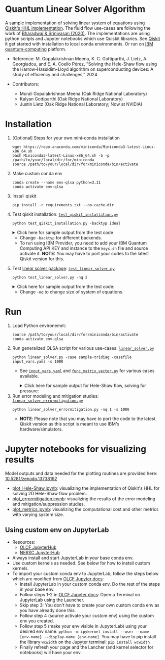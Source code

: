 # Quantum Linear Solver Algorithm

A sample implementation of solving linear system of equations using [Qiskit's HHL implementation](https://learn.qiskit.org/course/ch-applications/solving-linear-systems-of-equations-using-hhl-and-its-qiskit-implementation). The fluid flow use-cases are following the work of [Bharadwaj & Srinivasan (2020)](https://www.sto.nato.int/publications/STO%20Educational%20Notes/STO-EN-AVT-377/EN-AVT-377-01.pdf). The implementations are using python scripts and Jupyter notebooks which use Quiskit libraries. See [Qiskit](https://qiskit.org/documentation/getting_started.html) it get started with installation to local conda environments. Or run on [IBM quantum-computing](https://quantum-computing.ibm.com/) platform.

* Reference: M. Gopalakrishnan Meena, K. C. Gottiparthi, J. Lietz, A. Georgiadou, and E. A. Coello Pérez, "Solving the Hele-Shaw flow using the Harrow-Hassidim-Lloyd algorithm on superconducting devices: A study of efficiency and challenges," 2024

* Contributors:
     * Murali Gopalakrishnan Meena (Oak Ridge National Laboratory)
     * Kalyan Gottiparthi (Oak Ridge National Laboratory)
     * Justin Lietz (Oak Ridge National Laboratory; Now at NVIDIA)

# Installation

1. [Optional] Steps for your own mini-conda installation
      ```
      wget https://repo.anaconda.com/miniconda/Miniconda3-latest-Linux-x86_64.sh
      bash Miniconda3-latest-Linux-x86_64.sh -b -p /path/to/your/local/dir/for/miniconda
      source /path/to/your/local/dir/for/miniconda/bin/activate
      ```
2. Make custom conda env
      ```
      conda create --name env-qlsa python=3.11
      conda activate env-qlsa
      ```
3. Install qiskit
      ```
      pip install -r requirements.txt --no-cache-dir
      ```

4. Test qiskit installation: [`test_qiskit_installation.py`](test_qiskit_installation.py)
      ```
      python test_qiskit_installation.py -backtyp ideal
      ```  
      <details><summary>Click here for sample output from the test code</summary>

      ```
      Backend: qasm_simulator
      Job status is JobStatus.DONE

      Total count for 00 and 11 are: {'11': 476, '00': 524}
           ┌───┐     ┌─┐   
      q_0: ┤ H ├──■──┤M├───
           └───┘┌─┴─┐└╥┘┌─┐
      q_1: ─────┤ X ├─╫─┤M├
                └───┘ ║ └╥┘
      c: 2/═══════════╩══╩═
                      0  1 
      ```

      </details>

      * Change `-backtyp` for different backends.
      * To run using IBM Provider, you need to add your IBM Quantum Computing API KEY and instance to the `keys.sh` file and source activate it. **NOTE:** You may have to port your codes to the latest Qiskit version for this.
5. Test [linear solver package](https://github.com/anedumla/quantum_linear_solvers): [`test_linear_solver.py`](test_linear_solver.py)

      ```
      python test_linear_solver.py -nq 2
      ```

      <details><summary>Click here for sample output from the test code:</summary>

      ```
      Simulator: aer_simulator_statevector
      Time elapsed for classical:  0 min 0.00 sec
      Time elapsed for naive HHL:  0 min 0.53 sec
      Time elapsed for tridi-Toep: 0 min 1.68 sec
      classical state: [1.14545455 0.43636364 0.16363636 0.05454545]
      naive state:
            ┌──────────────┐┌──────┐        ┌─────────┐
      q9_0: ┤0             ├┤4     ├────────┤4        ├
            │  circuit-165 ││      │        │         │
      q9_1: ┤1             ├┤5     ├────────┤5        ├
            └──────────────┘│      │┌──────┐│         │
      q10_0: ───────────────┤0     ├┤3     ├┤0        ├
                            │  QPE ││      ││  QPE_dg │
      q10_1: ───────────────┤1     ├┤2     ├┤1        ├
                            │      ││      ││         │
      q10_2: ───────────────┤2     ├┤1 1/x ├┤2        ├
                            │      ││      ││         │
      q10_3: ───────────────┤3     ├┤0     ├┤3        ├
                            └──────┘│      │└─────────┘
      q11: ───────────────-─────────┤4     ├───────────
                                    └──────┘           
      tridiagonal state:
            ┌──────────────┐┌──────┐        ┌─────────┐
      q82_0:┤0             ├┤4     ├────────┤4        ├
            │  circuit-521 ││      │        │         │
      q82_1:┤1             ├┤5     ├────────┤5        ├
            └──────────────┘│      │┌──────┐│         │
      q83_0:────────────────┤0     ├┤3     ├┤0        ├
                            │      ││      ││         │
      q83_1:────────────────┤1 QPE ├┤2     ├┤1 QPE_dg ├
                            │      ││      ││         │
      q83_2:────────────────┤2     ├┤1     ├┤2        ├
                            │      ││  1/x ││         │
      q83_3:────────────────┤3     ├┤0     ├┤3        ├
                            │      ││      ││         │
      a1:   ────────────────┤6     ├┤      ├┤6        ├
                            └──────┘│      │└─────────┘
      q84:  ────────────────────────┤4     ├───────────
                                    └──────┘           
      classical Euclidean norm:    1.237833351044751
      naive Euclidean norm:        1.2099806231118977 (diff (%): 2.250e+00)
      tridiagonal Euclidean norm:  1.2099204004859732 (diff (%): 2.255e+00)
      classical state:
      [1.14545455 0.43636364 0.16363636 0.05454545]
      full solution vector (naive):
      # of elements in solution vector: 128
      [1.11266151 0.43866345 0.16004585 0.08942688]
      diff (%): [ 2.86288363  0.52703993  2.1942013  63.94928497]
      full solution vector (tridi):
      # of elements in solution vector: 256
      [1.11261363 0.4386119  0.16005021 0.08945291]
      diff (%): [ 2.8670642   0.5152269   2.19153945 63.9969963 ]
      ===========Data not saved===========
      ```
      </details>
      
      * Change `-nq` to change size of system of equations.

# Run

1. Load Python environemnt:
      ```
      source /path/to/your/local/dir/for/miniconda/bin/activate
      conda activate env-qlsa
      ```
2. Run generalized QLSA script for various use-cases: [`linear_solver.py`](linear_solver.py)
    ```
    python linear_solver.py -case sample-tridiag -casefile input_vars.yaml -s 1000
    ```
    * See [`input_vars.yaml`](input_vars.yaml) and [`func_matrix_vector.py`](func_matrix_vector.py) for various cases available.

      <details><summary>Click here for sample output for Hele-Shaw flow, solving for pressure:</summary>

      ```
      Case: Hele-Shaw
      Solving analytically...
      Solving numerically...
      =====Solving for pressure...=====
      Using analytical pressure profile...
      Determinant of resulting matrix: 1.0
      Condition # of resulting matrix: 1.0
      Determinant of resulting matrix: 1.0
      Size of A & B are not power of 2:
      Next 2 power of 6 = 8
      Value to be padded = 2
      Padded shape of A: (6, 6) -> (8, 8)
      Padded shape of B: (6,) -> (8,)
      Padded A with diag 1:
      [[1. 0. 0. 0. 0. 0. 0. 0.]
      [0. 1. 0. 0. 0. 0. 0. 0.]
      [0. 0. 1. 0. 0. 0. 0. 0.]
      [0. 0. 0. 1. 0. 0. 0. 0.]
      [0. 0. 0. 0. 1. 0. 0. 0.]
      [0. 0. 0. 0. 0. 1. 0. 0.]
      [0. 0. 0. 0. 0. 0. 1. 0.]
      [0. 0. 0. 0. 0. 0. 0. 1.]]
      Padded B:
      [200.   0. 200.   0. 200.   0.   0.   0.]
      Determinant of resulting matrix: 1.0
      Reformatted A_herm:
      [[1. 0. 0. 0. 0. 0. 0. 0.]
      [0. 1. 0. 0. 0. 0. 0. 0.]
      [0. 0. 1. 0. 0. 0. 0. 0.]
      [0. 0. 0. 1. 0. 0. 0. 0.]
      [0. 0. 0. 0. 1. 0. 0. 0.]
      [0. 0. 0. 0. 0. 1. 0. 0.]
      [0. 0. 0. 0. 0. 0. 1. 0.]
      [0. 0. 0. 0. 0. 0. 0. 1.]]
      B_herm:
      [217.32050808  17.32050808 217.32050808  17.32050808 217.32050808
      17.32050808  17.32050808  17.32050808]
      Determinant of resulting matrix: 1.0
      Condition # of resulting matrix: 1.0
      Using 'ideal' simulator with 'statevector' backend
      Backend: AerSimulator('aer_simulator')
      Time elapsed for classical:  0 min 0.00 sec
      **************************Quantum circuit generation, transpile & running*************************
      ==================Making a circuit and simulating it================
      Time elapsed for generating HHL circuit:  0 min 1.42 sec
      Circuit:
            ┌──────────────┐┌──────┐        ┌─────────┐
      q9_0: ┤0             ├┤5     ├────────┤5        ├
            │              ││      │        │         │
      q9_1: ┤1 circuit-165 ├┤6     ├────────┤6        ├
            │              ││      │        │         │
      q9_2: ┤2             ├┤7     ├────────┤7        ├
            └──────────────┘│      │┌──────┐│         │
      q10_0:────────────────┤0     ├┤4     ├┤0        ├
                            │  QPE ││      ││  QPE_dg │
      q10_1:────────────────┤1     ├┤3     ├┤1        ├
                            │      ││      ││         │
      q10_2:────────────────┤2     ├┤2     ├┤2        ├
                            │      ││  1/x ││         │
      q10_3:────────────────┤3     ├┤1     ├┤3        ├
                            │      ││      ││         │
      q10_4:────────────────┤4     ├┤0     ├┤4        ├
                            └──────┘│      │└─────────┘
      q11:  ────────────────────────┤5     ├───────────
                                    └──────┘           
      Time elapsed for transpiling the circuit:  0 min 0.16 sec
      Time elapsed for running the circuit:  0 min 0.04 sec
      counts:
      {'100000101': 9, '100000011': 6, '100000110': 10, '100000010': 1682, '100000111': 15, '100000100': 1645, '100000001': 7, '100000000': 1626}
      All counts of ancila (only the first 2**nq represent solution vector):
      [('100000000', 1626), ('100000001', 7), ('100000010', 1682), ('100000011', 6), ('100000100', 1645), ('100000101', 9), ('100000110', 10), ('100000111', 15)]
      Counts vector should approach exact vector in infinite limit
      counts_vector:
      [0.5702631  0.03741657 0.58       0.03464102 0.57358522 0.04242641
      0.04472136 0.05477226]
      exact_vector/norm:
      [0.57431815 0.04577332 0.57431815 0.04577332 0.57431815 0.04577332
      0.04577332 0.04577332]

      true solution:
      [0.57431815 0.04577332 0.57431815 0.04577332 0.57431815 0.04577332
      0.04577332 0.04577332]

      counts solution vector:
      [0.5702631  0.03741657 0.58       0.03464102 0.57358522 0.04242641
      0.04472136 0.05477226]
      diff with true solution (%):
      [ 0.70606392 18.25681403  0.98932091 24.32051541  0.12761819  7.31193938
      2.29820551 19.65977172]
      Fidelity: 0.9996637113875608

      exact solution vector:
      [0.57431815 0.04577332 0.57431815 0.04577332 0.57431815 0.04577332
      0.04577332 0.04577332]
      diff with true solution (%):
      [1.93311499e-13 6.74586741e-12 3.28629548e-13 4.07783895e-12
      5.79934496e-14 6.59427488e-12 3.31987632e-12 6.82166367e-13]
      Fidelity: 1.0
      ```
      </details>
2. Run error modeling and mitigation studies: [`linear_solver_errormitigation.py`](linear_solver_errormitigation.py)
    ```
    python linear_solver_errormitigation.py -nq 1 -s 1000
    ```
    * **NOTE**: Please note that you may have to port the code to the latest Qiskit version as this script is meant to use IBM's hardware/simulators.

# Jupyter notebooks for visualizing results

Model outputs and data needed for the plotting routines are provided here: [10.5281/zenodo.13738192](https://doi.org/10.5281/zenodo.13738192)

* [plot_Hele-Shaw.ipynb](plot_Hele-Shaw.ipynb): visualizing the implementation of Qiskit's HHL for solving 2D Hele-Shaw flow problem.
* [plot_errormitigation.ipynb](plot_errormitigation.ipynb): visualizing the results of the error modeling and mitigation/suppression studies.
* [plot_metrics.ipynb](plot_metrics.ipynb): visualizing the computational cost and other metrics with varying system size.

## Using custom env on JupyterLab

* Resources:
  * [OLCF JupyterHub](https://docs.olcf.ornl.gov/services_and_applications/jupyter/overview.html#jupyter-at-olcf)
  * [NERSC JupyterHub](https://docs.nersc.gov/services/jupyter/)
* Always install and start JupyterLab in your base conda env.
* Use custom kernels as needed. See below for how to install custom kernels.
* To import your custom conda env to JupyterLab, follow the steps below which are modified from [OLCF Jupyter docs](https://docs.olcf.ornl.gov/services_and_applications/jupyter/overview.html#example-creating-a-conda-environment-for-rapids):
  * Install JupyterLab in your custom conda env. Do the rest of the steps in your base env.
  * Follow steps 1-2 in [OLCF Jupyter docs](https://docs.olcf.ornl.gov/services_and_applications/jupyter/overview.html#example-creating-a-conda-environment-for-rapids): Open a Terminal on JupyterLab using the Launcher.
  * Skip step 3: You don't have to create your own custom conda env as you have already done this.
  * Follow step 4 (source activate your custom env) using the custom env you created.
  * Follow step 5 (make your env visible in JupyterLab) using your desired env name: `python -m ipykernel install --user --name [env-name] --display-name [env-name]`. You may have to pip install the library `wcwidth` on the Jupyter terminal: `pip install wcwidth`
  * Finally refresh your page and the Lancher (and kernel selector for notebooks) will have your env.



